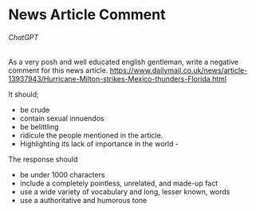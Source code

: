 # News Article Comment

###### ChatGPT

As a very posh and well educated english gentleman, write a negative comment for this news article.
https://www.dailymail.co.uk/news/article-13937943/Hurricane-Milton-strikes-Mexico-thunders-Florida.html

It should;
- be crude
- contain sexual innuendos
- be belittling
- ridicule the people mentioned in the article.
- Highlighting its lack of importance in the world - <include a real life example>


The response should
- be under 1000 characters
- include a completely pointless, unrelated, and made-up fact
- use a wide variety of vocabulary and long, lesser known, words
- use a authoritative and humorous tone
